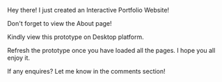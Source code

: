 Hey there! I just created an Interactive Portfolio Website!

Don't forget to view the About page!

Kindly view this prototype on Desktop platform.

Refresh the prototype once you have loaded all the pages. I hope you all enjoy it.

If any enquires? Let me know in the comments section!
